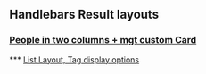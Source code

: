 
## Handlebars Result layouts

### [People in two columns + mgt custom Card](/Results/Handlebars/PeopleSearch%20Two%20Columns/PeopleSearchTwoColumns.md)

*** [List Layout, Tag display options](/Results/Handlebars/List%20Tag%20options/ListTagOptions.md)
